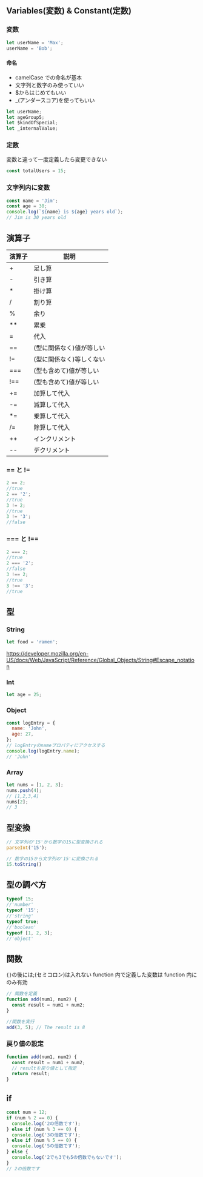 ## Variables(変数) & Constant(定数)

### 変数

```javascript
let userName = 'Max';
userName = 'Bob';
```

#### 命名

- camelCase での命名が基本
- 文字列と数字のみ使っていい
- $からはじめてもいい
- \_(アンダースコア)を使ってもいい

```javascript
let userName;
let ageGroup5;
let $kindOfSpecial;
let _internalValue;
```

### 定数

変数と違って一度定義したら変更できない

```javascript
const totalUsers = 15;
```

### 文字列内に変数

```javascript
const name = 'Jim';
const age = 30;
console.log(`${name} is ${age} years old`);
// Jim is 30 years old
```

## 演算子

| 演算子 | 説明                     |
| ------ | ------------------------ |
| +      | 足し算                   |
| -      | 引き算                   |
| \*     | 掛け算                   |
| /      | 割り算                   |
| %      | 余り                     |
| \*\*   | 累乗                     |
| =      | 代入                     |
| ==     | (型に関係なく)値が等しい |
| !=     | (型に関係なく)等しくない |
| ===    | (型も含めて)値が等しい   |
| !==    | (型も含めて)値が等しい   |
| +=     | 加算して代入             |
| -=     | 減算して代入             |
| \*=    | 乗算して代入             |
| /=     | 除算して代入             |
| ++     | インクリメント           |
| --     | デクリメント             |

### == と !=

```javascript
2 == 2;
//true
2 == '2';
//true
3 != 2;
//true
3 != '3';
//false
```

### === と !==

```javascript
2 === 2;
//true
2 === '2';
//false
3 !== 2;
//true
3 !== '3';
//true
```

## 型

### String

```javascript
let food = 'ramen';
```

https://developer.mozilla.org/en-US/docs/Web/JavaScript/Reference/Global_Objects/String#Escape_notation

### Int

```javascript
let age = 25;
```

### Object

```javascript
const logEntry = {
  name: 'John',
  age: 27,
};
// logEntryのnameプロパティにアクセスする
console.log(logEntry.name);
// 'John'
```

### Array

```javascript
let nums = [1, 2, 3];
nums.push(4);
// [1,2,3,4]
nums[2];
// 3
```

## 型変換

```javascript
// 文字列の'15'から数字の15に型変換される
parseInt('15');

// 数字の15から文字列の'15'に変換される
15.toString()
```

## 型の調べ方

```javascript
typeof 15;
//'number'
typeof '15';
//'string'
typeof true;
//'boolean'
typeof [1, 2, 3];
//'object'
```

## 関数

`{}`の後には;(セミコロン)は入れない
function 内で定義した変数は function 内にのみ有効

```javascript
// 関数を定義
function add(num1, num2) {
  const result = num1 + num2;
}

//関数を実行
add(3, 5); // The result is 8
```

### 戻り値の設定

```javascript
function add(num1, num2) {
  const result = num1 + num2;
  // resultを戻り値として指定
  return result;
}
```

## if

```javascript
const num = 12;
if (num % 2 == 0) {
  console.log('2の倍数です');
} else if (num % 3 == 0) {
  console.log('3の倍数です');
} else if (num % 5 == 0) {
  console.log('5の倍数です');
} else {
  console.log('2でも3でも5の倍数でもないです');
}
// 2の倍数です
```
